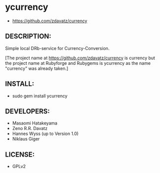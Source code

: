 # ycurrency

* https://github.com/zdavatz/currency

## DESCRIPTION:

Simple local DRb-service for Currency-Conversion. 

[The project name at https://github.com/zdavatz/currency is currency but the project name at Rubyforge and
Rubygems is ycurrency as the name "currency" was already taken.]

## INSTALL:

* sudo gem install ycurrency

## DEVELOPERS:

* Masaomi Hatakeyama
* Zeno R.R. Davatz
* Hannes Wyss (up to Version 1.0)
* Niklaus Giger

## LICENSE:

* GPLv2
